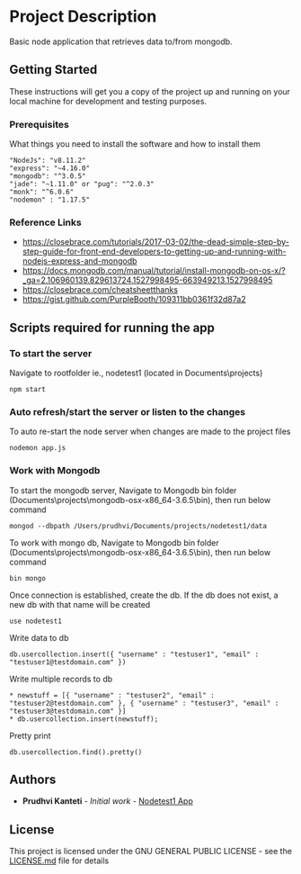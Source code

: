 # Project Description 
Basic node application that retrieves data to/from mongodb.

## Getting Started

These instructions will get you a copy of the project up and running on your local machine for development and testing purposes.

### Prerequisites

What things you need to install the software and how to install them

```
"NodeJs": "v8.11.2"
"express": "~4.16.0"
"mongodb": "^3.0.5"
"jade": "~1.11.0" or "pug": "^2.0.3"
"monk": "^6.0.6"
"nodemon" : "1.17.5"
```
### Reference Links
* https://closebrace.com/tutorials/2017-03-02/the-dead-simple-step-by-step-guide-for-front-end-developers-to-getting-up-and-running-with-nodejs-express-and-mongodb
* https://docs.mongodb.com/manual/tutorial/install-mongodb-on-os-x/?_ga=2.106960139.829613724.1527998495-663949213.1527998495
* https://closebrace.com/cheatsheetthanks
* https://gist.github.com/PurpleBooth/109311bb0361f32d87a2

## Scripts required for running the app

### To start the server

Navigate to rootfolder ie., nodetest1 (located in Documents\projects\)
```
npm start
```

### Auto refresh/start the server or listen to the changes

To auto re-start the node server when changes are made to the project files
```
nodemon app.js
```

### Work with Mongodb

To start the mongodb server, Navigate to Mongodb bin folder (Documents\projects\mongodb-osx-x86_64-3.6.5\bin), then run below command

```
mongod --dbpath /Users/prudhvi/Documents/projects/nodetest1/data
```

To work with mongo db, Navigate to Mongodb bin folder (Documents\projects\mongodb-osx-x86_64-3.6.5\bin), then run below command

```
bin mongo
```
		
Once connection is established, create the db. If the db does not exist, a new db with that name will be created

```
use nodetest1

```
		
Write data to db

```
db.usercollection.insert({ "username" : "testuser1", "email" : "testuser1@testdomain.com" })
```

Write multiple records to db

```
* newstuff = [{ "username" : "testuser2", "email" : "testuser2@testdomain.com" }, { "username" : "testuser3", "email" : "testuser3@testdomain.com" }]
* db.usercollection.insert(newstuff);
```

Pretty print

```
db.usercollection.find().pretty()
```

## Authors

* **Prudhvi Kanteti** - *Initial work* - [Nodetest1 App](https://github.com/pkanteti/nodetest1)

## License

This project is licensed under the GNU GENERAL PUBLIC LICENSE - see the [LICENSE.md](LICENSE.md) file for details